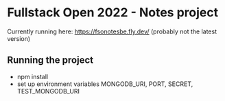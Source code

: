 # Fullstack Open 2022 - Notes project
Currently running here: https://fsonotesbe.fly.dev/ (probably not the latest version)
## Running the project
- npm install
- set up environment variables MONGODB_URI, PORT, SECRET, TEST_MONGODB_URI